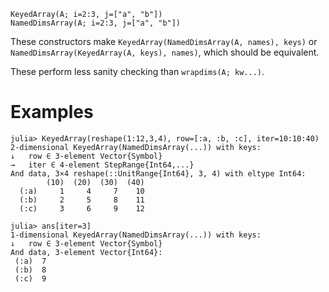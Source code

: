 ```
KeyedArray(A; i=2:3, j=["a", "b"])
NamedDimsArray(A; i=2:3, j=["a", "b"])
```

These constructors make `KeyedArray(NamedDimsArray(A, names), keys)` or `NamedDimsArray(KeyedArray(A, keys), names)`, which should be equivalent.

These perform less sanity checking than `wrapdims(A; kw...)`.

# Examples

```jldoctest
julia> KeyedArray(reshape(1:12,3,4), row=[:a, :b, :c], iter=10:10:40)
2-dimensional KeyedArray(NamedDimsArray(...)) with keys:
↓   row ∈ 3-element Vector{Symbol}
→   iter ∈ 4-element StepRange{Int64,...}
And data, 3×4 reshape(::UnitRange{Int64}, 3, 4) with eltype Int64:
        (10)  (20)  (30)  (40)
  (:a)     1     4     7    10
  (:b)     2     5     8    11
  (:c)     3     6     9    12

julia> ans[iter=3]
1-dimensional KeyedArray(NamedDimsArray(...)) with keys:
↓   row ∈ 3-element Vector{Symbol}
And data, 3-element Vector{Int64}:
 (:a)  7
 (:b)  8
 (:c)  9
```
